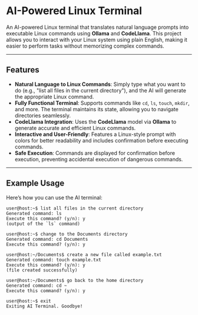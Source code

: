 # AI-Powered Linux Terminal

An AI-powered Linux terminal that translates natural language prompts into executable Linux commands using **Ollama** and **CodeLlama**. This project allows you to interact with your Linux system using plain English, making it easier to perform tasks without memorizing complex commands.

---

## Features

- **Natural Language to Linux Commands**: Simply type what you want to do (e.g., "list all files in the current directory"), and the AI will generate the appropriate Linux command.
- **Fully Functional Terminal**: Supports commands like `cd`, `ls`, `touch`, `mkdir`, and more. The terminal maintains its state, allowing you to navigate directories seamlessly.
- **CodeLlama Integration**: Uses the **CodeLlama** model via **Ollama** to generate accurate and efficient Linux commands.
- **Interactive and User-Friendly**: Features a Linux-style prompt with colors for better readability and includes confirmation before executing commands.
- **Safe Execution**: Commands are displayed for confirmation before execution, preventing accidental execution of dangerous commands.

---

## Example Usage

Here’s how you can use the AI terminal:

```plaintext
user@host:~$ list all files in the current directory
Generated command: ls
Execute this command? (y/n): y
(output of the `ls` command)

user@host:~$ change to the Documents directory
Generated command: cd Documents
Execute this command? (y/n): y

user@host:~/Documents$ create a new file called example.txt
Generated command: touch example.txt
Execute this command? (y/n): y
(file created successfully)

user@host:~/Documents$ go back to the home directory
Generated command: cd ~
Execute this command? (y/n): y

user@host:~$ exit
Exiting AI Terminal. Goodbye!
